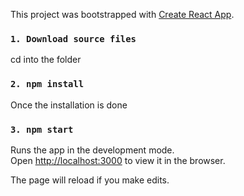 This project was bootstrapped with [Create React App](https://github.com/facebook/create-react-app).
### `1. Download source files`
cd into the folder

### `2. npm install`
Once the installation is done 

### `3. npm start`

Runs the app in the development mode.<br />
Open [http://localhost:3000](http://localhost:3000) to view it in the browser.

The page will reload if you make edits.<br />

